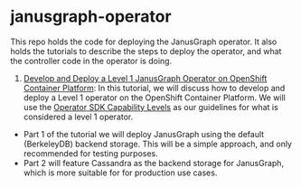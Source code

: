 # janusgraph-operator

This repo holds the code for deploying the JanusGraph operator. It also holds the tutorials to describe the steps to deploy
the operator, and what the controller code in the operator is doing.

1. [Develop and Deploy a Level 1 JanusGraph Operator on OpenShift Container Platform](https://github.ibm.com/TT-ISV-org/janusgraph-operator/blob/main/articles/level-1-operator.md): 
In this tutorial, we will discuss how to develop and deploy a Level 1 operator on the OpenShift Container Platform. We will use the 
[Operator SDK Capability Levels](https://operatorframework.io/operator-capabilities/) as our guidelines for what is considered a 
level 1 operator. 
* Part 1 of the tutorial we will deploy JanusGraph using the default (BerkeleyDB) 
backend storage. This will be a simple approach, and only recommended for testing purposes.
* Part 2 will feature Cassandra as the backend storage for JanusGraph, which is more suitable for for production use cases. 

